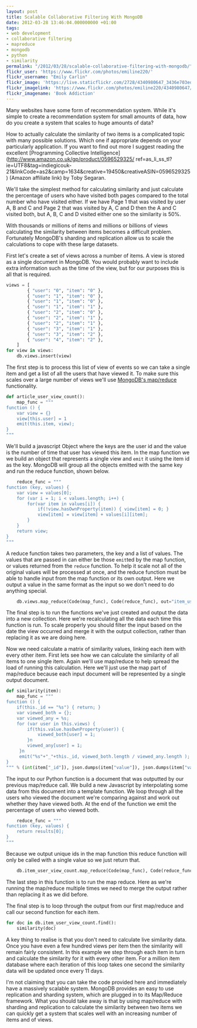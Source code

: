 ```yaml
---
layout: post
title: Scalable Collaborative Filtering With MongoDB
date: 2012-03-28 13:46:04.000000000 +01:00
tags:
- web development
- collaborative filtering
- mapreduce
- mongodb
- python
- similarity
permalink: "/2012/03/28/scalable-collaborative-filtering-with-mongodb/"
flickr_user: 'https://www.flickr.com/photos/emiline220/'
flickr_username: "Emily Carlin"
flickr_image: 'https://live.staticflickr.com/2728/4340980647_3436e703ed_w.jpg'
flickr_imagelink: 'https://www.flickr.com/photos/emiline220/4340980647/'
flickr_imagename: 'Book Addiction'
---
```

Many websites have some form of recommendation system. While it's simple to create a recommendation system for
small amounts of data, how do you create a system that scales to huge amounts of data?

How to actually calculate the similarity of two items is a complicated topic with many possible solutions.
Which one if appropriate depends on your particularly application. If you want to find out more I suggest
reading the excellent [Programming Collective Intelligence](http://www.amazon.co.uk/gp/product/0596529325/
ref=as_li_ss_tl?ie=UTF8&tag=indiegicouk-21&linkCode=as2&camp=1634&creative=19450&creativeASIN=0596529325)
(Amazon affiliate link) by Toby Segaran.

We'll take the simplest method for calculating similarity and just calculate the percentage of users who have
visited both pages compared to the total number who have visited either. If we have Page 1 that was visited by
user A, B and C and Page 2 that was visited by A, C and D then the A and C visited both, but A, B, C and D
visited either one so the similarity is 50%.

With thousands or millions of items and millions or billions of views calculating the similarity between items
becomes a difficult problem. Fortunately MongoDB's sharding and replication allow us to scale the calculations
to cope with these large datasets.

First let's create a set of views across a number of items. A view is stored as a single document in MongoDB.
You would probably want to include extra information such as the time of the view, but for our purposes this
is all that is required.

```python
views = [
        { "user": "0", "item": "0" },
        { "user": "1", "item": "0" },
        { "user": "1", "item": "0" },
        { "user": "1", "item": "1" },
        { "user": "2", "item": "0" },
        { "user": "2", "item": "1" },
        { "user": "2", "item": "1" },
        { "user": "3", "item": "1" },
        { "user": "3", "item": "2" },
        { "user": "4", "item": "2" },
    ]
for view in views:
    db.views.insert(view)
```

 The first step is to process this list of view of events so we can take a single item and get a list of all
the users that have viewed it. To make sure this scales over a large number of views we'll use
[MongoDB's map/reduce](http://www.mongodb.org/display/DOCS/MapReduce) functionality.

```python
def article_user_view_count():
    map_func = """
function () {
    var view = {}
    view[this.user] = 1
    emit(this.item, view);
}
"""
```

We'll build a javascript Object where the keys are the user id and the value is the number of time that user
has viewed this item. In the map function we we build an object that represents a single view and
`emit` it using the item id as the key. MongoDB will group all the objects emitted with the same key
and run the reduce function, shown below.

```python
    reduce_func = """
function (key, values) {
    var view = values[0];
    for (var i = 1; i < values.length; i++) {
        for(var item in values[i]) {
            if(!view.hasOwnProperty(item)) { view[item] = 0; }
            view[item] = view[item] + values[i][item];
        }
    }
    return view;
}
"""
```

A reduce function takes two parameters, the key and a list of values. The values that are passed in can either
be those `emit`ted by the map function, or values returned from the `reduce` function. To help
it scale not all of the original values will be processed at once, and the reduce function must be able to
handle input from the map function or its own output. Here we output a value in the same format as the input
so we don't need to do anything special.

```python
    db.views.map_reduce(Code(map_func), Code(reduce_func), out="item_user_view_count")
```

The final step is to run the functions we've just created and output the data into a new collection. Here
we're recalculating all the data each time this function is run. To scale properly you should filter the input
based on the date the view occurred and merge it with the output collection, rather than replacing it as we
are doing here.

Now we need calculate a matrix of similarity values, linking each item with every other item. First lets see
how we can calculate the similarity of all items to one single item. Again we'll use map/reduce to help spread
the load of running this calculation. Here we'll just use the map part of map/reduce because each input
document will be represented by a single output document.

```python
def similarity(item):
    map_func = """
function () {
    if(this._id == "%s") { return; }
    var viewed_both = {};
    var viewed_any = %s;
    for (var user in this.views) {
        if(this.value.hasOwnProperty(user)) {
            viewed_both[user] = 1;
        }n
        viewed_any[user] = 1;
     }n
     emit("%s"+"_"+this._id, viewed_both.length / viewed_any.length );
}
""" % (int(item["_id"]), json.dumps(item["value"]), json.dumps(item["value"]) int(item["_id"]), )
```

The input to our Python function is a document that was outputted by our previous map/reduce call. We build a
new Javascript by interpolating some data from this document into a template function. We loop through all the
users who viewed the document we're comparing against and work out whether they have viewed both. At the end
of the function we emit the percentage of users who viewed both.

```python
    reduce_func = """
function (key, values) {
    return results[0];
}
"""
```

Because we output unique ids in the map function this reduce function will only be called with a single value so we just return that.

```python
    db.item_user_view_count.map_reduce(Code(map_func), Code(reduce_func), out=SON([("merge", "item_similarity")]))
```

The last step in this function is to run the map reduce. Here as we're running the map/reduce multiple times
we need to merge the output rather than replacing it as we did before.

The final step is to loop through the output from our first map/reduce and call our second function for each
item.

```python
for doc in db.item_user_view_count.find():
    similarity(doc)
```

 A key thing to realise is that you don't need to calculate live similarity data. Once you have even a few
hundred views per item then the similarity will remain fairly consistent. In this example we step through
each item in turn and calculate the similarity for it with every other item. For a million item database
where each iteration of this loop takes one second the similarity data will be updated once every 11 days.

I'm not claiming that you can take the code provided here and immediately have a massively scalable system.
MongoDB provides an easy to use replication and sharding system, which are plugged in to its Map/Reduce
framework. What you should take away is that by using map/reduce with sharding and replication to calculate
the similarity between two items we can quickly get a system that scales well with an increasing number of
items and of views.
